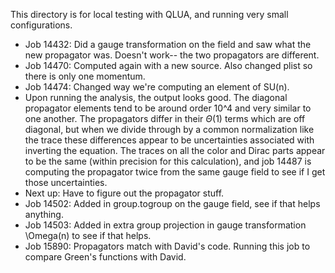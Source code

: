 This directory is for local testing with QLUA, and running very small configurations.
- Job 14432: Did a gauge transformation on the field and saw what the new propagator was. Doesn't work-- the two propagators are different.
- Job 14470: Computed again with a new source. Also changed plist so there is only one momentum.
- Job 14474: Changed way we're computing an element of SU(n).
- Upon running the analysis, the output looks good. The diagonal propagator elements tend to be around order 10^4 and very similar to one another. The propagators differ in their $\Theta(1)$ terms which are off diagonal, but when we divide through by a common normalization like the trace these differences appear to be uncertainties associated with inverting the equation. The traces on all the color and Dirac parts appear to be the same (within precision for this calculation), and job 14487 is computing the propagator twice from the same gauge field to see if I get those uncertainties.
- Next up: Have to figure out the propagator stuff. 
- Job 14502: Added in group.togroup on the gauge field, see if that helps anything.
- Job 14503: Added in extra group projection in gauge transformation \Omega(n) to see if that helps.
- Job 15890: Propagators match with David's code. Running this job to compare Green's functions with David. 
